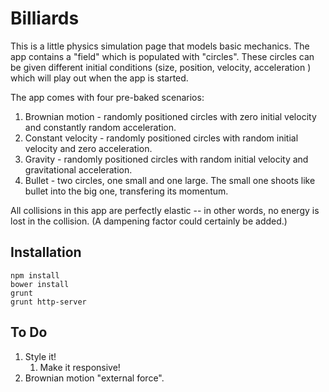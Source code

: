 # Billiards

This is a little physics simulation page that models basic mechanics. The app contains a "field" which is populated with "circles". These circles can be given different initial conditions (size, position, velocity, acceleration ) which will play out when the app is started.

The app comes with four pre-baked scenarios:
1. Brownian motion - randomly positioned circles with zero initial velocity and constantly random acceleration.
1. Constant velocity - randomly positioned circles with random initial velocity and zero acceleration.
1. Gravity - randomly positioned circles with random initial velocity and gravitational acceleration.
1. Bullet - two circles, one small and one large. The small one shoots like bullet into the big one, transfering its momentum.

All collisions in this app are perfectly elastic -- in other words, no energy is lost in the collision. (A dampening factor could certainly be added.)

## Installation

    npm install
    bower install
    grunt
    grunt http-server

## To Do

1. Style it!
    1. Make it responsive!
1. Brownian motion "external force".
